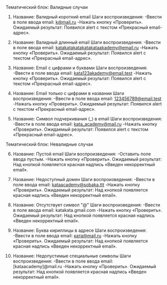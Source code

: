 Тематический блок: Валидные случаи

1. Название: Валидный короткий email
Шаги воспроизведения:
-Ввести в поле ввода email: k@mail.ru
-Нажать кнопку «Проверить».
Ожидаемый результат: Появился alert с текстом «Прекрасный email-адрес».

2. Название: Валидный длинный email
Шаги воспроизведения:
-Ввести в поле ввода email: katakatakatakatakataakademy@email.ru
-Нажать кнопку «Проверить».
Ожидаемый результат: Появился alert с текстом «Прекрасный email-адрес».

3. Название: Email с цифрами и буквами
Шаги воспроизведения:
-Ввести в поле ввода email: kata123akademy@email.test
-Нажать кнопку «Проверить».
Ожидаемый результат: Появился alert с текстом «Прекрасный email-адрес».

4. Название: Email только с цифрами в названии
Шаги воспроизведения:
-Ввести в поле ввода email: 123456789@email.test
-Нажать кнопку «Проверить».
Ожидаемый результат: Появился alert с текстом «Прекрасный email-адрес».

5. Название: Символ подчеркивания (_) в email
Шаги воспроизведения:
-Ввести в поле ввода email: kata_academy@mail.ru
-Нажать кнопку «Проверить».
Ожидаемый результат: Появился alert с текстом «Прекрасный email-адрес».

Тематический блок: Невалидные случаи

6. Название: Пустой email
Шаги воспроизведения:
-Оставить поле ввода пустым.
-Нажать кнопку «Проверить».
Ожидаемый результат: Над кнопкой появляется красная надпись «Введен некорректный email».

7. Название: Недоступный домен
Шаги воспроизведения:
-Ввести в поле ввода email: kataacademy@sobaka.ttt
-Нажать кнопку «Проверить».
Ожидаемый результат: Над кнопкой появляется красная надпись «Введен некорректный email».

8. Название: Отсутствует символ "@"
Шаги воспроизведения:
-Ввести в поле ввода email: katakata.gmail.com
-Нажать кнопку «Проверить».
Ожидаемый результат: Над кнопкой появляется красная надпись «Введен некорректный email».

9. Название: Буква кириллицы в адресе
Шаги воспроизведения:
-Ввести в поле ввода email: ката@mail.ru
-Нажать кнопку «Проверить».
Ожидаемый результат: Над кнопкой появляется красная надпись «Введен некорректный email».

10. Название: Недопустимые специальные символы
Шаги воспроизведения:
-Ввести в поле ввода email: [kataacademy]@mail.ru
-Нажать кнопку «Проверить».
Ожидаемый результат: Над кнопкой появляется красная надпись «Введен некорректный email».


